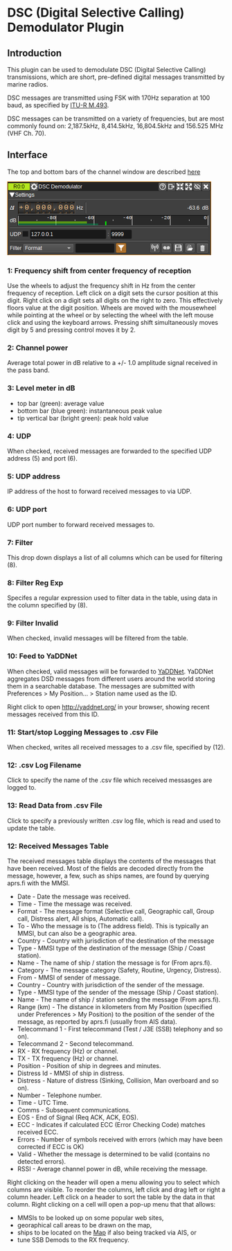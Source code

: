 <h1>DSC (Digital Selective Calling) Demodulator Plugin</h1>

<h2>Introduction</h2>

This plugin can be used to demodulate DSC (Digital Selective Calling) transmissions, which are short, pre-defined digital messages transmitted by marine radios.

DSC messages are transmitted using FSK with 170Hz separation at 100 baud, as specified by [ITU-R M.493](https://www.itu.int/dms_pubrec/itu-r/rec/m/R-REC-M.493-15-201901-I!!PDF-E.pdf]).

DSC messages can be transmitted on a variety of frequencies, but are most commonly found on: 2,187.5kHz, 8,414.5kHz, 16,804.5kHz and 156.525 MHz (VHF Ch. 70).

<h2>Interface</h2>

The top and bottom bars of the channel window are described [here](../../../sdrgui/channel/readme.md)

![DSC Demodulator plugin GUI](../../../doc/img/DSCDemod_plugin.png)

<h3>1: Frequency shift from center frequency of reception</h3>

Use the wheels to adjust the frequency shift in Hz from the center frequency of reception. Left click on a digit sets the cursor position at this digit. Right click on a digit sets all digits on the right to zero. This effectively floors value at the digit position. Wheels are moved with the mousewheel while pointing at the wheel or by selecting the wheel with the left mouse click and using the keyboard arrows. Pressing shift simultaneously moves digit by 5 and pressing control moves it by 2.

<h3>2: Channel power</h3>

Average total power in dB relative to a +/- 1.0 amplitude signal received in the pass band.

<h3>3: Level meter in dB</h3>

  - top bar (green): average value
  - bottom bar (blue green): instantaneous peak value
  - tip vertical bar (bright green): peak hold value

<h3>4: UDP</h3>

When checked, received messages are forwarded to the specified UDP address (5) and port (6).

<h3>5: UDP address</h3>

IP address of the host to forward received messages to via UDP.

<h3>6: UDP port</h3>

UDP port number to forward received messages to.

<h3>7: Filter</h3>

This drop down displays a list of all columns which can be used for filtering (8).

<h3>8: Filter Reg Exp</h3>

Specifes a regular expression used to filter data in the table, using data in the column specified by (8).

<h3>9: Filter Invalid</h3>

When checked, invalid messages will be filtered from the table.

<h3>10: Feed to YaDDNet</h3>

When checked, valid messages will be forwarded to [YaDDNet](http://yaddnet.org/).
YaDDNet aggregates DSD messages from different users around the world storing them in a searchable database.
The messages are submitted with Preferences > My Position... > Station name used as the ID.

Right click to open http://yaddnet.org/ in your browser, showing recent messages received from this ID.

<h3>11: Start/stop Logging Messages to .csv File</h3>

When checked, writes all received messages to a .csv file, specified by (12).

<h3>12: .csv Log Filename</h3>

Click to specify the name of the .csv file which received messasges are logged to.

<h3>13: Read Data from .csv File</h3>

Click to specify a previously written .csv log file, which is read and used to update the table.

<h3>12: Received Messages Table</h3>

The received messages table displays the contents of the messages that have been received. Most of the fields are decoded directly from the message,
however, a few, such as ships names, are found by querying aprs.fi with the MMSI.

* Date - Date the message was received.
* Time - Time the message was received.
* Format - The message format (Selective call, Geographic call, Group call, Distress alert, All ships, Automatic call).
* To - Who the message is to (The address field). This is typically an MMSI, but can also be a geographic area.
* Country - Country with jurisdiction of the destination of the message
* Type - MMSI type of the destination of the message (Ship / Coast station).
* Name - The name of ship / station the message is for (From aprs.fi).
* Category - The message category (Safety, Routine, Urgency, Distress).
* From - MMSI of sender of message.
* Country - Country with jurisdiction of the sender of the message.
* Type - MMSI type of the sender of the message (Ship / Coast station).
* Name - The name of ship / station sending the message (From aprs.fi).
* Range (km) - The distance in kilometers from My Position (specified under Preferences > My Position) to the position of the sender of the message, as reported by aprs.fi (usually from AIS data).
* Telecommand 1 - First telecommand (Test / J3E (SSB) telephony and so on).
* Telecommand 2 - Second telecommand.
* RX - RX frequency (Hz) or channel.
* TX - TX frequency (Hz) or channel.
* Position - Position of ship in degrees and minutes.
* Distress Id - MMSI of ship in distress.
* Distress - Nature of distress (Sinking, Collision, Man overboard and so on).
* Number - Telephone number.
* Time - UTC Time.
* Comms - Subsequent communications.
* EOS - End of Signal (Req ACK, ACK, EOS).
* ECC - Indicates if calculated ECC (Error Checking Code) matches received ECC.
* Errors - Number of symbols received with errors (which may have been corrected if ECC is OK)
* Valid - Whether the message is determined to be valid (contains no detected errors).
* RSSI - Average channel power in dB, while receiving the message.

Right clicking on the header will open a menu allowing you to select which columns are visible.
To reorder the columns, left click and drag left or right a column header.
Left click on a header to sort the table by the data in that column.
Right clicking on a cell will open a pop-up menu that that allows:
* MMSIs to be looked up on some popular web sites,
* georaphical call areas to be drawn on the map,
* ships to be located on the [Map](../../feature/map/readme.md) if also being tracked via AIS, or
* tune SSB Demods to the RX frequency.
